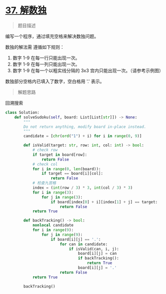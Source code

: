 # [37. 解数独](https://leetcode.cn/problems/sudoku-solver/)

> 题目描述

编写一个程序，通过填充空格来解决数独问题。

数独的解法需 遵循如下规则：

1. 数字 1-9 在每一行只能出现一次。
2. 数字 1-9 在每一列只能出现一次。
3. 数字 1-9 在每一个以粗实线分隔的 3x3 宫内只能出现一次。（请参考示例图）

数独部分空格内已填入了数字，空白格用 '.' 表示。

> 解题思路

回溯搜索

```python
class Solution:
    def solveSudoku(self, board: List[List[str]]) -> None:
        """
        Do not return anything, modify board in-place instead.
        """
        candidate = [chr(ord("1") + i) for i in range(0, 9)]

        def isValid(target: str, row: int, col: int) -> bool:
            # check row
            if target in board[row]:
                return False
            # check col
            for i in range(0, len(board)):
                if target == board[i][col]:
                    return False
            # 检查九宫格
            index = (int(row / 3) * 3, int(col / 3) * 3)
            for i in range(3):
                for j in range(3):
                    if board[index[0] + i][index[1] + j] == target:
                        return False
            return True

        def backTracking() -> bool:
            nonlocal candidate
            for i in range(9):
                for j in range(9):
                    if board[i][j] == '.':
                        for can in candidate:
                            if isValid(can, i, j):
                                board[i][j] = can
                                if backTracking():
                                    return True
                                board[i][j] = '.'
                        return False
            return True

        backTracking()
```



